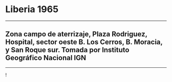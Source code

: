 # Liberia 1965
---
## Zona campo de aterrizaje, Plaza Rodriguez, Hospital, sector oeste B. Los Cerros, B. Moracia, y San Roque sur. Tomada por Instituto Geográfico Nacional IGN
---
! 
